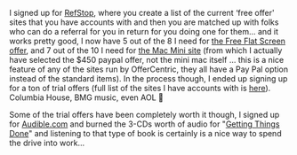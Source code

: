 I signed up for [RefStop](http://www.refstop.com/register.htm?r=Duncanma), where you create a list of the current &#8216;free offer' sites that you have accounts with and then you are matched up with folks who can do a referral for you in return for you doing one for them... and it works pretty good, I now have 5 out of the 8 I need for [the Free Flat Screen offer](http://www.FreeFlatScreens.com/?r=13882371), and 7 out of the 10 I need for [the Mac Mini site](http://www.macminis4free.com/default.aspx?r=171215) (from which I actually have selected the $450 paypal offer, not the mini mac itself ... this is a nice feature of any of the sites run by OfferCentric, they all have a Pay Pal option instead of the standard items). In the process though, I ended up signing up for a ton of trial offers (full list of the sites I have accounts with is [here](http://www.duncanmackenzie.net/Forums/ShowPost.aspx?PostID=61)). Columbia House, BMG music, even AOL 🙂

Some of the trial offers have been completely worth it though, I signed up for [Audible.com](http://www.Audible.com) and burned the 3-CDs worth of audio for "[Getting Things Done](http://www.amazon.com/exec/obidos/ASIN/0142000280/duncanmackenz-20?creative=327641&#038;camp=14573&#038;link_code=as1)" and listening to that type of book is certainly is a nice way to spend the drive into work...